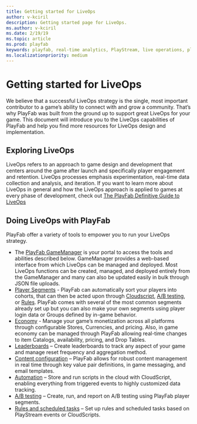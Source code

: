 ```yaml
---
title: Getting started for LiveOps
author: v-kciril
description: Getting started page for LiveOps.
ms.author: v-kciril
ms.date: 2/19/19
ms.topic: article
ms.prod: playfab
keywords: playfab, real-time analytics, PlayStream, live operations, player behaviors, event archiving, data export, player data, webhooks, analytic reporting, reports
ms.localizationpriority: medium
---
```


# Getting started for LiveOps

We believe that a successful LiveOps strategy is the single, most important contributor to a game’s ability to connect with and grow a community. That’s why PlayFab was built from the ground up to support great LiveOps for your game. This document will introduce you to the LiveOps capabilities of PlayFab and help you find more resources for LiveOps design and implementation.


## Exploring LiveOps

LiveOps refers to an approach to game design and development that centers around the game after launch and specifically player engagement and retention. LiveOps processes emphasis experimentation, real-time data collection and analysis, and iteration. If you want to learn more about LiveOps in general and how the LiveOps approach is applied to games at every phase of development, check out [The PlayFab Definitive Guide to LiveOps](liveops-handbook.md)

## Doing LiveOps with PlayFab

PlayFab offer a variety of tools to empower you to run your LiveOps strategy. 

- The [PlayFab GameManager](playfab-docs\features\config\gamemanager\quickstart.md) is your portal to access the tools and abilities described below. GameManager provides a web-based interface from which LiveOps can be managed and deployed. Most LiveOps functions can be created, managed, and deployed entirely from the GameManager and many can also be updated easily in bulk through JSON file uploads.
- [Player Segments](playfab-docs\features\data\playerdata\player-segments.md) - PlayFab can automatically sort your players into cohorts, that can then be acted upon through [Cloudscript](playfab-docs\features\automation\cloudscript\quickstart.md), [A/B testing](playfab-docs\features\analytics\ab-testing\quickstart.md), or [Rules](playfab-docs\features\automation\actions-rules\quickstart.md). PlayFab comes with several of the most common segments already set up but you can also make your own segments using player login data or Groups defined by in-game behavior.
- [Economy](playfab-docs\features\commerce\economy\quickstart.md) - Manage your game’s monetization across all platforms through configurable Stores, Currencies, and pricing. Also, in game economy can be managed through PlayFab allowing real-time changes to item Catalogs, availability, pricing, and Drop Tables.
- [Leaderboards](playfab-docs\features\social\tournaments-leaderboards\quickstart.md) – Create leaderboards to track any aspect of your game and manage reset frequency and aggregation method.
- [Content configuration](playfab-docs\features\config\titledata\quickstart.md) – PlayFab allows for robust content management in real time through key value pair definitions, in game messaging, and email templates.
- [Automation](playfab-docs\features\automation\cloudscript\quickstart.md) – Store and run scripts in the cloud with CloudScript, enabling everything from triggered events to highly customized data tracking.
- [A/B testing](playfab-docs\features\analytics\ab-testing\quickstart.md) – Create, run, and report on A/B testing using PlayFab player segments.
- [Rules and scheduled tasks](playfab-docs\features\automation\actions-rules\quickstart.md) – Set up rules and scheduled tasks based on PlayStream events or CloudScripts.

